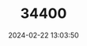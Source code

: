 ---
title: "34400"
category: "Polyscias farinosa"
draft: false
date: 2024-02-22 13:03:50
languages:
  English: ["Baboon’s chair"]
---